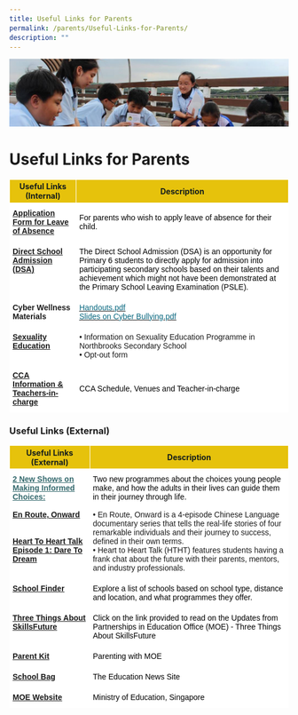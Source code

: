 ```yaml
---
title: Useful Links for Parents
permalink: /parents/Useful-Links-for-Parents/
description: ""
---
```

![](/images/Parentsbanner.jpg)

Useful Links for Parents
========================
<table class="tg" style="border-collapse:collapse;border-spacing:0"><thead><tr><th style="background-color:#E6C20C;border-color:#ffffff;border-style:solid;border-width:1px;color:#141D1C;font-family:"><span style="color:#141D1C;background-color:#E6C20C">Useful Links (Internal)</span></th><th style="background-color:#E6C20C;border-color:#ffffff;border-style:solid;border-width:1px;color:#141D1C;font-family:"><span style="color:#141D1C;background-color:#E6C20C">Description</span></th></tr></thead><tbody><tr><td style="background-color:#FFF;border-color:#ffffff;border-style:solid;border-width:1px;color:#34696d;font-family:Arial, sans-serif;font-size:14px;font-weight:bold;overflow:hidden;padding:10px 5px;text-align:left;text-decoration:underline;vertical-align:top;word-break:normal"><a rel="noopener noreferrer" target="_blank" href="https://go.gov.sg/t52p10">Application Form for Leave of Absence</a></td><td style="background-color:#FFF;border-color:#ffffff;border-style:solid;border-width:1px;font-family:Arial, sans-serif;font-size:14px;overflow:hidden;padding:10px 5px;text-align:left;vertical-align:middle;word-break:normal"><span style="color:#000;background-color:#FFF"> For parents who wish to apply leave of absence for their child.</span></td></tr><tr><td style="background-color:#FFF;border-color:#ffffff;border-style:solid;border-width:1px;color:#34696d;font-family:Arial, sans-serif;font-size:14px;font-weight:bold;overflow:hidden;padding:10px 5px;text-align:left;text-decoration:underline;vertical-align:top;word-break:normal"><a rel="noopener noreferrer" target="_blank" href="https://staging.d1ogoujxhze821.amplifyapp.com/northbrooks-experience/DSA-at-Northbrooks/permalink/">Direct School Admission (DSA)</a></td><td style="background-color:#FFF;border-color:#ffffff;border-style:solid;border-width:1px;font-family:Arial, sans-serif;font-size:14px;overflow:hidden;padding:10px 5px;text-align:left;vertical-align:middle;word-break:normal"><span style="color:#000;background-color:#FFF">The Direct School Admission (DSA) is an opportunity for Primary 6 students to directly apply for admission into participating secondary schools based on their talents and achievement which might not have been demonstrated at the Primary School Leaving Examination (PSLE).</span></td></tr><tr><td style="background-color:#FFF;border-color:#ffffff;border-style:solid;border-width:1px;font-family:Arial, sans-serif;font-size:14px;font-weight:bold;overflow:hidden;padding:10px 5px;text-align:left;vertical-align:top;word-break:normal">Cyber Wellness Materials</td><td style="background-color:#FFF;border-color:#ffffff;border-style:solid;border-width:1px;color:#06667E;font-family:Arial, sans-serif;font-size:14px;overflow:hidden;padding:10px 5px;text-align:left;text-decoration:underline;vertical-align:top;word-break:normal"><a rel="noopener noreferrer" target="_blank" href="https://staging.d1ogoujxhze821.amplifyapp.com/files/Additional%20Slides%20to%20Print%20as%20Handouts.pdf"><span style="color:#06667E">Handouts.pdf</span></a><br><a rel="noopener noreferrer" target="_blank" href="https://staging.d1ogoujxhze821.amplifyapp.com/files/Additional%20Slides%20to%20share%20on%20cyber%20bullying.pdf"><span style="color:#06667E">Slides on Cyber Bullying.pdf</span></a><br></td></tr><tr><td style="background-color:#FFF;border-color:#ffffff;border-style:solid;border-width:1px;color:#34696d;font-family:Arial, sans-serif;font-size:14px;font-weight:bold;overflow:hidden;padding:10px 5px;text-align:left;text-decoration:underline;vertical-align:top;word-break:normal"><a rel="noopener noreferrer" target="_blank" href="https://staging.d1ogoujxhze821.amplifyapp.com/co-curriculum/CCE/Sexuality-Education-Programme/">Sexuality Education</a></td><td style="background-color:#FFF;border-color:#ffffff;border-style:solid;border-width:1px;font-family:Arial, sans-serif;font-size:14px;overflow:hidden;padding:10px 5px;text-align:left;vertical-align:top;word-break:normal">• Information on Sexuality Education Programme in Northbrooks Secondary School<br>• Opt-out form</td></tr><tr><td style="background-color:#FFF;border-color:#ffffff;border-style:solid;border-width:1px;color:#34696d;font-family:Arial, sans-serif;font-size:14px;font-weight:bold;overflow:hidden;padding:10px 5px;text-align:left;text-decoration:underline;vertical-align:top;word-break:normal"><a rel="noopener noreferrer" target="_blank" href="https://staging.d1ogoujxhze821.amplifyapp.com/CCA/CCA/">CCA Information &amp; Teachers-in-charge</a></td><td style="background-color:#FFF;border-color:#ffffff;border-style:solid;border-width:1px;font-family:Arial, sans-serif;font-size:14px;overflow:hidden;padding:10px 5px;text-align:left;vertical-align:middle;word-break:normal"><span style="color:#000;background-color:#FFF">CCA Schedule, Venues and Teacher-in-charge</span></td></tr></tbody></table>


### Useful Links (External)

<table class="tg" style="border-collapse:collapse;border-spacing:0"><thead><tr><th style="background-color:#E6C20C;border-color:#ffffff;border-style:solid;border-width:1px;color:#141D1C;font-family:"><span style="color:#141D1C;background-color:#E6C20C">Useful Links (External)</span></th><th style="background-color:#E6C20C;border-color:#ffffff;border-style:solid;border-width:1px;color:#141D1C;font-family:"><span style="color:#141D1C;background-color:#E6C20C">Description</span></th></tr></thead><tbody><tr><td style="background-color:#FFF;border-color:#ffffff;border-style:solid;border-width:1px;color:#34696d;font-family:Arial, sans-serif;font-size:14px;font-weight:bold;overflow:hidden;padding:10px 5px;text-align:left;text-decoration:underline;vertical-align:top;word-break:normal">2 New Shows on Making Informed Choices:<br><span style="font-weight:400"> </span><br><a rel="noopener noreferrer" target="_blank" href="https://www.youtube.com/watch?v=D_dUaw_Bk4E">En Route, Onward</a><br><br><br><a rel="noopener noreferrer" target="_blank" href="https://www.youtube.com/watch?v=oErCODtoqWI">Heart To Heart Talk Episode 1: Dare To Dream</a></td><td style="background-color:#FFF;border-color:#ffffff;border-style:solid;border-width:1px;font-family:Arial, sans-serif;font-size:14px;overflow:hidden;padding:10px 5px;text-align:left;vertical-align:top;word-break:normal"><span style="color:#000">Two new programmes about the choices young people make, and how the adults in their lives can guide them in their journey through life.</span><br><span style="font-weight:400;color:#000"> </span><br>• En Route, Onward is a 4-episode Chinese Language documentary series that tells the real-life stories of four remarkable individuals and their journey to success, defined in their own terms.<br>• Heart to Heart Talk (HTHT) features students having a frank chat about the future with their parents, mentors, and industry professionals.</td></tr><tr><td style="background-color:#FFF;border-color:#ffffff;border-style:solid;border-width:1px;color:#34696d;font-family:Arial, sans-serif;font-size:14px;font-weight:bold;overflow:hidden;padding:10px 5px;text-align:left;text-decoration:underline;vertical-align:top;word-break:normal"><a rel="noopener noreferrer" target="_blank" href="https://www.moe.gov.sg/schoolfinder/">School Finder</a></td><td style="background-color:#FFF;border-color:#ffffff;border-style:solid;border-width:1px;font-family:Arial, sans-serif;font-size:14px;overflow:hidden;padding:10px 5px;text-align:left;vertical-align:middle;word-break:normal"><span style="color:#000;background-color:#FFF">Explore a list of schools based on school type, distance and location, and what programmes they offer.</span></td></tr><tr><td style="background-color:#FFF;border-color:#ffffff;border-style:solid;border-width:1px;color:#34696d;font-family:Arial, sans-serif;font-size:14px;font-weight:bold;overflow:hidden;padding:10px 5px;text-align:left;text-decoration:underline;vertical-align:top;word-break:normal"><a rel="noopener noreferrer" target="_blank" href="https://staging.d1ogoujxhze821.amplifyapp.com/parents/Three-Things-About-SkillsFuture/">Three Things About SkillsFuture</a></td><td style="background-color:#FFF;border-color:#ffffff;border-style:solid;border-width:1px;color:#06667E;font-family:Arial, sans-serif;font-size:14px;overflow:hidden;padding:10px 5px;text-align:left;vertical-align:top;word-break:normal"><span style="color:#000">Click on the link provided to read on the Updates from Partnerships in Education Office (MOE) - Three Things About SkillsFuture</span></td></tr><tr><td style="background-color:#FFF;border-color:#ffffff;border-style:solid;border-width:1px;color:#34696d;font-family:Arial, sans-serif;font-size:14px;font-weight:bold;overflow:hidden;padding:10px 5px;text-align:left;text-decoration:underline;vertical-align:top;word-break:normal"><a rel="noopener noreferrer" target="_blank" href="https://www.moe.gov.sg/parentkit">Parent Kit</a></td><td style="background-color:#FFF;border-color:#ffffff;border-style:solid;border-width:1px;font-family:Arial, sans-serif;font-size:14px;overflow:hidden;padding:10px 5px;text-align:left;vertical-align:middle;word-break:normal"><span style="color:#000;background-color:#FFF">Parenting with MOE</span></td></tr><tr><td style="background-color:#FFF;border-color:#ffffff;border-style:solid;border-width:1px;color:#34696d;font-family:Arial, sans-serif;font-size:14px;font-weight:bold;overflow:hidden;padding:10px 5px;text-align:left;text-decoration:underline;vertical-align:top;word-break:normal"><a rel="noopener noreferrer" target="_blank" href="https://www.schoolbag.edu.sg/">School Bag</a></td><td style="background-color:#FFF;border-color:#ffffff;border-style:solid;border-width:1px;font-family:Arial, sans-serif;font-size:14px;overflow:hidden;padding:10px 5px;text-align:left;vertical-align:middle;word-break:normal"><span style="color:#000;background-color:#FFF">The Education News Site</span></td></tr><tr><td style="background-color:#FFF;border-color:#ffffff;border-style:solid;border-width:1px;color:#34696d;font-family:Arial, sans-serif;font-size:14px;font-weight:bold;overflow:hidden;padding:10px 5px;text-align:left;text-decoration:underline;vertical-align:top;word-break:normal"><a rel="noopener noreferrer" target="_blank" href="https://www.moe.gov.sg/">MOE Website</a><br></td><td style="background-color:#FFF;border-color:#ffffff;border-style:solid;border-width:1px;font-family:Arial, sans-serif;font-size:14px;overflow:hidden;padding:10px 5px;text-align:left;vertical-align:middle;word-break:normal"><span style="color:#000;background-color:#FFF">Ministry of Education, Singapore</span></td></tr></tbody></table>